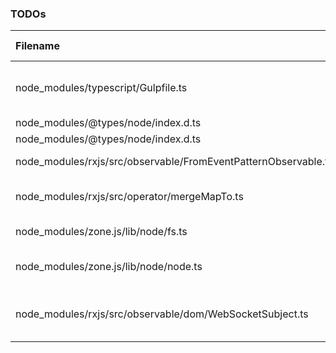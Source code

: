 ### TODOs
| Filename | line # | TODO
|:------|:------:|:------
| node_modules/typescript/Gulpfile.ts | 70 | @weswig Update child_process types to add windowsVerbatimArguments to the type definition
| node_modules/@types/node/index.d.ts | 867 | cluster.schedulingPolicy
| node_modules/@types/node/index.d.ts | 945 | cluster.schedulingPolicy
| node_modules/rxjs/src/observable/FromEventPatternObservable.ts | 80 | determine whether or not to forward to error handler
| node_modules/rxjs/src/operator/mergeMapTo.ts | 70 | Figure out correct signature here: an Operator<Observable<T>, R>
| node_modules/zone.js/lib/node/fs.ts | 8 | @alxhub Patch `watch` and `unwatchFile`.
| node_modules/zone.js/lib/node/node.ts | 32 | @gdi2290 implement a better way to patch these methods
| node_modules/rxjs/src/observable/dom/WebSocketSubject.ts | 81 | @Subscriber implementation and eliminate closures factor this out to be a proper Operator